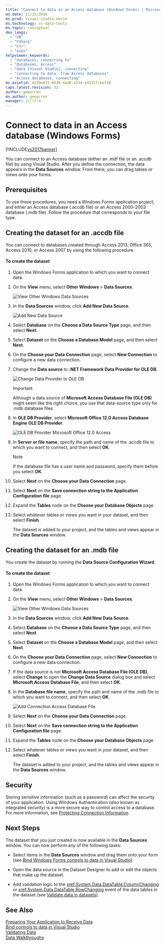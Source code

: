 ```yaml
---
title: "Connect to data in an Access database (Windows Forms) | Microsoft Docs"
ms.date: 11/15/2016
ms.prod: visual-studio-dev14
ms.technology: vs-data-tools
ms.topic: conceptual
dev_langs: 
  - "VB"
  - "CSharp"
  - "C++"
  - "aspx"
helpviewer_keywords: 
  - "databases, connecting to"
  - "databases, Access"
  - "data [Visual Studio], connecting"
  - "connecting to data, from Access databases"
  - "Access databases, connecting"
ms.assetid: 4159e815-d430-4ad0-a234-e4125fcbef18
caps.latest.revision: 32
author: gewarren
ms.author: gewarren
manager: jillfra
---
```

# Connect to data in an Access database (Windows Forms)
[!INCLUDE[vs2017banner](../includes/vs2017banner.md)]

You can connect to an Access database (either an .mdf file or an .accdb file) by using Visual Studio. After you define the connection, the data appears in the **Data Sources** window. From there, you can drag tables or views onto your forms.  
  
## Prerequisites  
 To use these procedures, you need a Windows Forms application project, and either an Access database (.accdb file) or an Access 2000–2003 database (.mdb file). Follow the procedure that corresponds to your file type.  
  
## Creating the dataset for an .accdb file  
 You can connect to databases created through Access 2013, Office 365, Access 2010, or Access 2007 by using the following procedure.  
  
#### To create the dataset  
  
1. Open the Windows Forms application to which you want to connect data.  
  
2. On the **View** menu, select **Other Windows** > **Data Sources**.  
  
     ![View Other Windows Data Sources](../data-tools/media/viewdatasources.png "ViewDataSources")  
  
3. In the **Data Sources** window, click **Add New Data Source**.  
  
     ![Add New Data Source](../data-tools/media/dataaddnewdatasource.png "dataAddNewDataSource")  
  
4. Select **Database** on the **Choose a Data Source Type** page, and then select **Next**.  
  
5. Select **Dataset** on the **Choose a Database Model** page, and then select **Next**.  
  
6. On the **Choose your Data Connection** page, select **New Connection** to configure a new data connection.  
  
7. Change the **Data source** to **.NET Framework Data Provider for OLE DB**.  
  
     ![Change Data Provider to OLE DB](../data-tools/media/datachangedatasourceoledb.png "dataChangeDataSourceOLEDB")  
  
    > [!IMPORTANT]
    > Although a data source of **Microsoft Access Database File (OLE DB)** might seem like the right choice, you use that data-source type only for .mdb database files.  
  
8. In **OLE DB Provider**, select **Microsoft Office 12.0 Access Database Engine OLE DB Provider**.  
  
     ![OLE DB Provider Microsoft Office 12.0 Access](../data-tools/media/dataoledbprovideroffice12access.png "dataOLEDBProviderOffice12Access")  
  
9. In **Server or file name**, specify the path and name of the .accdb file to which you want to connect, and then select **OK**.  
  
    > [!NOTE]
    > If the database file has a user name and password, specify them before you select **OK**.  
  
10. Select **Next** on the **Choose your Data Connection** page.  
  
11. Select **Next** on the **Save connection string to the Application Configuration file** page.  
  
12. Expand the **Tables** node on the **Choose your Database Objects** page.  
  
13. Select whatever tables or views you want in your dataset, and then select **Finish**.  
  
     The dataset is added to your project, and the tables and views appear in the **Data Sources** window.  
  
## Creating the dataset for an .mdb file  
 You create the dataset by running the **Data Source Configuration Wizard**.  
  
#### To create the dataset  
  
1. Open the Windows Forms application to which you want to connect data.  
  
2. On the **View** menu, select **Other Windows** > **Data Sources**.  
  
     ![View Other Windows Data Sources](../data-tools/media/viewdatasources.png "ViewDataSources")  
  
3. In the **Data Sources** window, click **Add New Data Source**.  
  
4. Select **Database** on the **Choose a Data Source Type** page, and then select **Next**.  
  
5. Select **Dataset** on the **Choose a Database Model** page, and then select **Next**.  
  
6. On the **Choose your Data Connection** page, select **New Connection** to configure a new data connection.  
  
7. If the data source is not **Microsoft Access Database File (OLE DB)**, select **Change** to open the **Change Data Source** dialog box and select **Microsoft Access Database File**, and then select **OK**.  
  
8. In the **Database file name**, specify the path and name of the .mdb file to which you want to connect, and then select **OK**.  
  
     ![Add Connection Access Database File](../data-tools/media/dataaddconnectionaccessmdb.png "dataAddConnectionAccessMDB")  
  
9. Select **Next** on the **Choose your Data Connection** page.  
  
10. Select **Next** on the **Save connection string to the Application Configuration file** page.  
  
11. Expand the **Tables** node on the **Choose your Database Objects** page.  
  
12. Select whatever tables or views you want in your dataset, and then select **Finish**.  
  
     The dataset is added to your project, and the tables and views appear in the **Data Sources** window.  
  
## Security  
 Storing sensitive information (such as a password) can affect the security of your application. Using Windows Authentication (also known as integrated security) is a more secure way to control access to a database. For more information, see [Protecting Connection Information](https://msdn.microsoft.com/library/1471f580-bcd4-4046-bdaf-d2541ecda2f4).  
  
## Next Steps  
 The dataset that you just created is now available in the **Data Sources** window. You can now perform any of the following tasks:  
  
- Select items in the **Data Sources** window and drag them onto your form (see [Bind Windows Forms controls to data in Visual Studio](../data-tools/bind-windows-forms-controls-to-data-in-visual-studio.md)).  
  
- Open the data source in the Dataset Designer to add or edit the objects that make up the dataset.  
  
- Add validation logic to the <xref:System.Data.DataTable.ColumnChanging> or <xref:System.Data.DataTable.RowChanging> event of the data tables in the dataset (see [Validate data in datasets](../data-tools/validate-data-in-datasets.md)).  
  
## See Also

 [Preparing Your Application to Receive Data](https://msdn.microsoft.com/library/c17bdb7e-c234-4f2f-9582-5e55c27356ad)   
 [Bind controls to data in Visual Studio](../data-tools/bind-controls-to-data-in-visual-studio.md)   
 [Validating Data](https://msdn.microsoft.com/library/b3a9ee4e-5d4d-4411-9c56-c811f2b4ee7e)   
 [Data Walkthroughs](https://msdn.microsoft.com/library/15a88fb8-3bee-4962-914d-7a1f8bd40ec4)